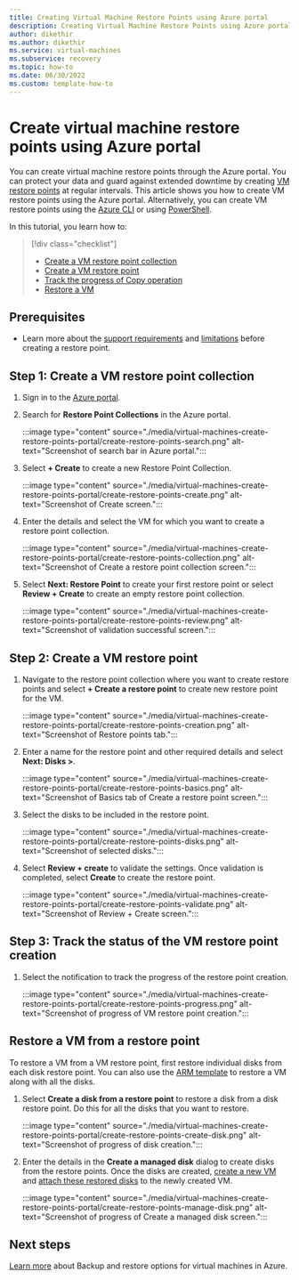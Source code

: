 ```yaml
---
title: Creating Virtual Machine Restore Points using Azure portal
description: Creating Virtual Machine Restore Points using Azure portal
author: dikethir
ms.author: dikethir
ms.service: virtual-machines
ms.subservice: recovery
ms.topic: how-to
ms.date: 06/30/2022
ms.custom: template-how-to
---
```



# Create virtual machine restore points using Azure portal

You can create virtual machine restore points through the Azure portal. You can protect your data and guard against extended downtime by creating [VM restore points](virtual-machines-create-restore-points.md#about-vm-restore-points) at regular intervals. This article shows you how to create VM restore points using the Azure portal. Alternatively, you can create VM restore points using the [Azure CLI](virtual-machines-create-restore-points-cli.md) or using [PowerShell](virtual-machines-create-restore-points-powershell.md).
 
In this tutorial, you learn how to:

> [!div class="checklist"]
> * [Create a VM restore point collection](#step-1-create-a-vm-restore-point-collection)
> * [Create a VM restore point](#step-2-create-a-vm-restore-point)
> * [Track the progress of Copy operation](#step-3-track-the-status-of-the-vm-restore-point-creation)
> * [Restore a VM](#restore-a-vm-from-a-restore-point)

## Prerequisites

- Learn more about the [support requirements](concepts-restore-points.md) and [limitations](virtual-machines-create-restore-points.md#limitations) before creating a restore point. 

## Step 1: Create a VM restore point collection

1. Sign in to the [Azure portal](https://portal.azure.com).
1. Search for **Restore Point Collections** in the Azure portal.

   :::image type="content" source="./media/virtual-machines-create-restore-points-portal/create-restore-points-search.png" alt-text="Screenshot of search bar in Azure portal.":::

2. Select **+ Create** to create a new Restore Point Collection.

   :::image type="content" source="./media/virtual-machines-create-restore-points-portal/create-restore-points-create.png" alt-text="Screenshot of Create screen.":::

3. Enter the details and select the VM for which you want to create a restore point collection. 

   :::image type="content" source="./media/virtual-machines-create-restore-points-portal/create-restore-points-collection.png" alt-text="Screenshot of Create a restore point collection screen.":::

4. Select **Next: Restore Point** to create your first restore point or select **Review + Create** to create an empty restore point collection.

   :::image type="content" source="./media/virtual-machines-create-restore-points-portal/create-restore-points-review.png" alt-text="Screenshot of validation successful screen.":::

## Step 2: Create a VM restore point

1. Navigate to the restore point collection where you want to create restore points and select **+ Create a restore point** to create new restore point for the VM.

    :::image type="content" source="./media/virtual-machines-create-restore-points-portal/create-restore-points-creation.png" alt-text="Screenshot of Restore points tab.":::

2. Enter a name for the restore point and other required details and select **Next: Disks >**. 

   :::image type="content" source="./media/virtual-machines-create-restore-points-portal/create-restore-points-basics.png" alt-text="Screenshot of Basics tab of Create a restore point screen.":::

3. Select the disks to be included in the restore point. 

   :::image type="content" source="./media/virtual-machines-create-restore-points-portal/create-restore-points-disks.png" alt-text="Screenshot of selected disks.":::

4. Select **Review + create** to validate the settings. Once validation is completed, select **Create** to create the restore point.

   :::image type="content" source="./media/virtual-machines-create-restore-points-portal/create-restore-points-validate.png" alt-text="Screenshot of Review + Create screen.":::
   
 
## Step 3: Track the status of the VM restore point creation

1. Select the notification to track the progress of the restore point creation. 

   :::image type="content" source="./media/virtual-machines-create-restore-points-portal/create-restore-points-progress.png" alt-text="Screenshot of progress of VM restore point creation.":::
 
## Restore a VM from a restore point
To restore a VM from a VM restore point, first restore individual disks from each disk restore point. You can also use the [ARM template](https://github.com/Azure/Virtual-Machine-Restore-Points/blob/main/RestoreVMFromRestorePoint.json) to restore a VM along with all the disks.

1. Select **Create a disk from a restore point** to restore a disk from a disk restore point. Do this for all the disks that you want to restore. 

   :::image type="content" source="./media/virtual-machines-create-restore-points-portal/create-restore-points-create-disk.png" alt-text="Screenshot of progress of disk creation.":::

2. Enter the details in the **Create a managed disk** dialog to create disks from the restore points. 
Once the disks are created, [create a new VM](/azure/virtual-machines/windows/create-vm-specialized-portal#create-a-vm-from-a-disk.md) and [attach these restored disks](/azure/virtual-machines/windows/attach-managed-disk-portal.md) to the newly created VM.

   :::image type="content" source="./media/virtual-machines-create-restore-points-portal/create-restore-points-manage-disk.png" alt-text="Screenshot of progress of Create a managed disk screen.":::

## Next steps
[Learn more](backup-recovery.md) about Backup and restore options for virtual machines in Azure.

